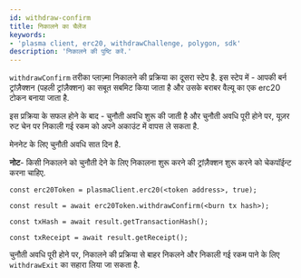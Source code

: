 ```yaml
---
id: withdraw-confirm
title: निकालने का चैलेंज
keywords:
- 'plasma client, erc20, withdrawChallenge, polygon, sdk'
description: 'निकालने की पुष्टि करें.'
---
```


`withdrawConfirm` तरीका प्लाज़्मा निकालने की प्रक्रिया का दूसरा स्टेप है. इस स्टेप में - आपकी बर्न ट्रांज़ैक्शन (पहली ट्रांज़ैक्शन) का सबूत सबमिट किया जाता है और उसके बराबर वैल्यू का एक erc20 टोकन बनाया जाता है.

इस प्रक्रिया के सफल होने के बाद - चुनौती अवधि शुरू की जाती है और चुनौती अवधि पूरी होने पर, यूज़र रुट चेन पर निकाली गई रकम को अपने अकाउंट में वापस ले सकता है.

मेननेट के लिए चुनौती अवधि सात दिन है.

**नोट**- किसी निकालने को चुनौती देने के लिए निकालना शुरू करने की ट्रांज़ैक्शन शुरू करने को चेकपॉईन्ट करना चाहिए.

```
const erc20Token = plasmaClient.erc20(<token address>, true);

const result = await erc20Token.withdrawConfirm(<burn tx hash>);

const txHash = await result.getTransactionHash();

const txReceipt = await result.getReceipt();

```

चुनौती अवधि पूरी होने पर, निकालने की प्रक्रिया से बाहर निकलने और निकाली गई रकम पाने के लिए `withdrawExit` का सहारा लिया जा सकता है.
